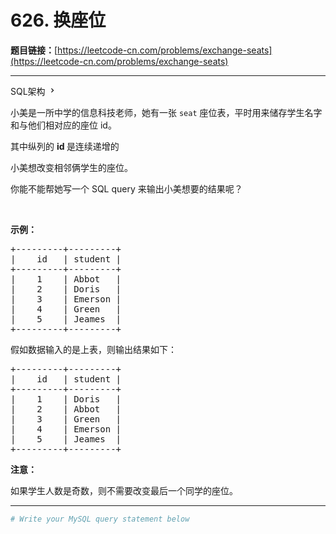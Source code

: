 # 626. 换座位

**题目链接：**[https://leetcode-cn.com/problems/exchange-seats](https://leetcode-cn.com/problems/exchange-seats)

---

<div class="content__1Y2H">
 <div class="sql-schema-wrapper__1jqS">
  <a class="sql-schema-link__1VAC">SQL架构
   <svg viewbox="0 0 24 24" width="1em" height="1em" class="css-1lc17o4-icon">
    <path fill-rule="evenodd" d="M10 6L8.59 7.41 13.17 12l-4.58 4.59L10 18l6-6z"></path>
   </svg></a>
 </div>
 <div class="notranslate">
  <p>小美是一所中学的信息科技老师，她有一张 <code>seat</code>&nbsp;座位表，平时用来储存学生名字和与他们相对应的座位 id。</p> 
  <p>其中纵列的&nbsp;<strong>id&nbsp;</strong>是连续递增的</p> 
  <p>小美想改变相邻俩学生的座位。</p> 
  <p>你能不能帮她写一个 SQL query&nbsp;来输出小美想要的结果呢？</p> 
  <p>&nbsp;</p> 
  <p><strong>示例：</strong></p> 
  <pre class="language-text">+---------+---------+
|    id   | student |
+---------+---------+
|    1    | Abbot   |
|    2    | Doris   |
|    3    | Emerson |
|    4    | Green   |
|    5    | Jeames  |
+---------+---------+
</pre> 
  <p>假如数据输入的是上表，则输出结果如下：</p> 
  <pre class="language-text">+---------+---------+
|    id   | student |
+---------+---------+
|    1    | Doris   |
|    2    | Abbot   |
|    3    | Green   |
|    4    | Emerson |
|    5    | Jeames  |
+---------+---------+</pre> 
  <p><strong>注意：</strong></p> 
  <p>如果学生人数是奇数，则不需要改变最后一个同学的座位。</p> 
 </div>
</div>

---

```sh
# Write your MySQL query statement below
```